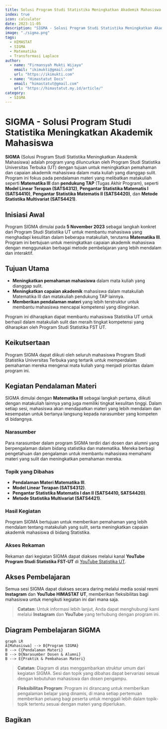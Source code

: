 ```yaml
--- 
title: Solusi Program Studi Statistika Meningkatkan Akademik Mahasiswa (SIGMA)
index: true
icon: calculator
date: 2023-11-05
description: "SIGMA - Solusi Program Studi Statistika Meningkatkan Akademik Mahasiswa adalah program untuk meningkatkan pemahaman mahasiswa dalam mata kuliah yang dianggap sulit."
image: "./sigma.png"
tags:
  - HIMASTAT
  - SIGMA
  - Matematika
  - Transformasi Laplace
author:
  - name: "Firmansyah Mukti Wijaya"
    email: "ikimukti@gmail.com"
    url: "https://ikimukti.com"
  - name: "Himastatut Docs"
    email: "himastatut@gmail.com"
    url: "https://himastatut.my.id/article/"
category:
  - SIGMA
--- 
```


# SIGMA - Solusi Program Studi Statistika Meningkatkan Akademik Mahasiswa

**SIGMA** (Solusi Program Studi Statistika Meningkatkan Akademik Mahasiswa) adalah program yang diluncurkan oleh Program Studi Statistika Universitas Terbuka (UT) dengan tujuan untuk meningkatkan pemahaman dan capaian akademik mahasiswa dalam mata kuliah yang dianggap sulit. Program ini fokus pada pendalaman materi yang melibatkan matakuliah seperti **Matematika III** dan **pendukung TAP** (Tugas Akhir Program), seperti **Model Linear Terapan (SATS4312)**, **Pengantar Statistika Matematis I (SATS4410)**, **Pengantar Statistika Matematis II (SATS4420)**, dan **Metode Statistika Multivariat (SATS4421)**.

## Inisiasi Awal
Program SIGMA dimulai pada **5 November 2023** sebagai langkah konkret dari Program Studi Statistika UT untuk membantu mahasiswa yang menghadapi kesulitan dalam beberapa matakuliah, terutama **Matematika III**. Program ini bertujuan untuk meningkatkan capaian akademik mahasiswa dengan menggunakan berbagai metode pembelajaran yang lebih mendalam dan interaktif.

## Tujuan Utama
- **Meningkatkan pemahaman mahasiswa** dalam mata kuliah yang dianggap sulit.
- **Meningkatkan capaian akademik** mahasiswa dalam matakuliah Matematika III dan matakuliah pendukung TAP lainnya.
- **Memberikan pendalaman materi** yang lebih terstruktur untuk membantu mahasiswa mencapai kompetensi yang diinginkan.

Program ini diharapkan dapat membantu mahasiswa Statistika UT untuk berhasil dalam matakuliah sulit dan meraih tingkat kompetensi yang diharapkan oleh Program Studi Statistika FST UT.

## Keikutsertaan
Program SIGMA dapat diikuti oleh seluruh mahasiswa Program Studi Statistika Universitas Terbuka yang tertarik untuk memperdalam pemahaman mereka mengenai mata kuliah yang menjadi prioritas dalam program ini.

## Kegiatan Pendalaman Materi
SIGMA dimulai dengan **Matematika III** sebagai langkah pertama, diikuti dengan matakuliah lainnya yang juga memiliki tingkat kesulitan tinggi. Dalam setiap sesi, mahasiswa akan mendapatkan materi yang lebih mendalam dan kesempatan untuk bertanya langsung kepada narasumber yang kompeten di bidangnya.

### Narasumber
Para narasumber dalam program SIGMA terdiri dari dosen dan alumni yang berpengalaman dalam bidang statistika dan matematika. Mereka berbagi pengetahuan dan pengalaman untuk membantu mahasiswa memahami materi yang sulit dan meningkatkan pemahaman mereka.

### Topik yang Dibahas
- **Pendalaman Materi Matematika III**.
- **Model Linear Terapan (SATS4312)**.
- **Pengantar Statistika Matematis I dan II (SATS4410, SATS4420)**.
- **Metode Statistika Multivariat (SATS4421)**.

### Hasil Kegiatan
Program SIGMA bertujuan untuk memberikan pemahaman yang lebih mendalam tentang matakuliah yang sulit, serta meningkatkan capaian akademik mahasiswa di bidang Statistika.

### Akses Rekaman
Rekaman dari kegiatan SIGMA dapat diakses melalui kanal **YouTube Program Studi Statistika FST-UT** di [YouTube Statistika UT](https://www.youtube.com/@statistikafstut).

## Akses Pembelajaran
Semua sesi SIGMA dapat diakses secara daring melalui media sosial resmi **Instagram** dan **YouTube HIMASTAT UT**, memberikan fleksibilitas bagi mahasiswa untuk mengikuti kegiatan ini dari mana saja.

> **Catatan**: Untuk informasi lebih lanjut, Anda dapat menghubungi kami melalui **Instagram** dan **YouTube** yang terhubung dengan program ini.

## Diagram Pembelajaran SIGMA

```mermaid
graph LR
A[Mahasiswa] --> B{Program SIGMA}
B --> C{Pendalaman Materi}
B --> D{Narasumber Dosen & Alumni}
B --> E{Praktik & Pembahasan Materi}
```

> **Catatan**: Diagram di atas menggambarkan struktur umum dari kegiatan SIGMA. Sesi dan topik yang dibahas dapat bervariasi sesuai dengan kebutuhan mahasiswa dan dosen pengampu.

> **Fleksibilitas Program**: Program ini dirancang untuk memberikan pengalaman belajar yang dinamis, di mana setiap pertemuan memberikan peluang bagi peserta untuk menggali lebih dalam topik-topik tertentu sesuai dengan materi yang diperlukan.

<Catalog />

## Bagikan
<Share colorful />
<GitContributors />
<GitChangelog />
